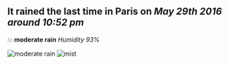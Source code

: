 ## It rained the last time in Paris on *May 29th 2016 around 10:52 pm*
💧💧  **moderate rain** *Humidity 93%*

![moderate rain](http://openweathermap.org/img/w/10n.png) ![mist](http://openweathermap.org/img/w/50n.png)
